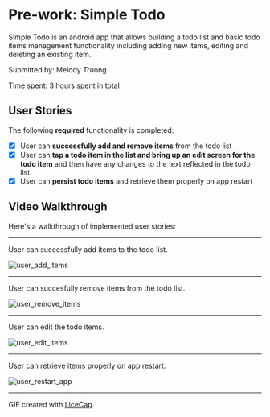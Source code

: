 # Pre-work: Simple Todo

Simple Todo is an android app that allows building a todo list and basic todo items management functionality including adding new items, editing and deleting an existing item.

Submitted by: Melody Truong

Time spent: 3 hours spent in total

## User Stories

The following **required** functionality is completed:

* [x] User can **successfully add and remove items** from the todo list
* [x] User can **tap a todo item in the list and bring up an edit screen for the todo item** and then have any changes to the text reflected in the todo list.
* [x] User can **persist todo items** and retrieve them properly on app restart

## Video Walkthrough

Here's a walkthrough of implemented user stories:

- - -

User can successfully add items to the todo list.

![user_add_items](https://cloud.githubusercontent.com/assets/5839078/10120015/a336b810-645d-11e5-928f-903fa808d875.gif)

- - -

User can succesfully remove items from the todo list.

![user_remove_items](https://cloud.githubusercontent.com/assets/5839078/10120013/a3353918-645d-11e5-9ab7-50f3027f1828.gif)

- - -

User can edit the todo items.

![user_edit_items](https://cloud.githubusercontent.com/assets/5839078/10120012/a3329348-645d-11e5-9657-55c1ad38038e.gif)

- - -

User can retrieve items properly on app restart.

![user_restart_app](https://cloud.githubusercontent.com/assets/5839078/10120042/92b2a462-645e-11e5-8026-06aade80ffaf.gif)

- - -
GIF created with [LiceCap](http://www.cockos.com/licecap/).

